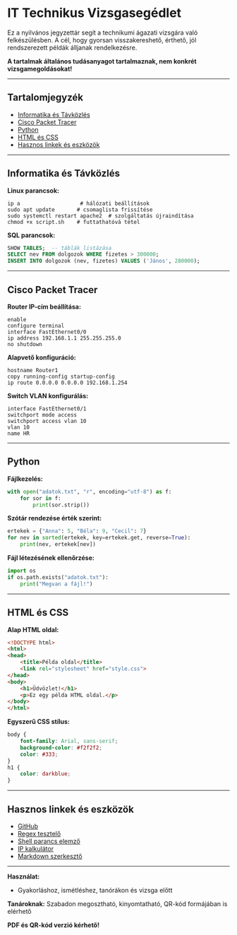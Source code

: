 # IT Technikus Vizsgasegédlet

Ez a nyilvános jegyzettár segít a technikumi ágazati vizsgára való felkészülésben. A cél, hogy gyorsan visszakereshető, érthető, jól rendszerezett példák álljanak rendelkezésre.

**A tartalmak általános tudásanyagot tartalmaznak, nem konkrét vizsgamegoldásokat!**

---

## Tartalomjegyzék

- [Informatika és Távközlés](#informatika-es-tavkozles)
- [Cisco Packet Tracer](#cisco-packet-tracer)
- [Python](#python)
- [HTML és CSS](#html-es-css)
- [Hasznos linkek és eszközök](#hasznos-linkek-es-eszkozok)

---

## Informatika és Távközlés

**Linux parancsok:**
```
ip a                   # hálózati beállítások
sudo apt update       # csomaglista frissítése
sudo systemctl restart apache2  # szolgáltatás újraindítása
chmod +x script.sh    # futtathatóvá tétel
```

**SQL parancsok:**
```sql
SHOW TABLES;  -- táblák listázása
SELECT nev FROM dolgozok WHERE fizetes > 300000;
INSERT INTO dolgozok (nev, fizetes) VALUES ('János', 280000);
```

---

## Cisco Packet Tracer

**Router IP-cím beállítása:**
```
enable
configure terminal
interface FastEthernet0/0
ip address 192.168.1.1 255.255.255.0
no shutdown
```

**Alapvető konfiguráció:**
```
hostname Router1
copy running-config startup-config
ip route 0.0.0.0 0.0.0.0 192.168.1.254
```

**Switch VLAN konfigurálás:**
```
interface FastEthernet0/1
switchport mode access
switchport access vlan 10
vlan 10
name HR
```

---

## Python

**Fájlkezelés:**
```python
with open("adatok.txt", "r", encoding="utf-8") as f:
    for sor in f:
        print(sor.strip())
```

**Szótár rendezése érték szerint:**
```python
ertekek = {"Anna": 5, "Béla": 9, "Cecil": 7}
for nev in sorted(ertekek, key=ertekek.get, reverse=True):
    print(nev, ertekek[nev])
```

**Fájl létezésének ellenőrzése:**
```python
import os
if os.path.exists("adatok.txt"):
    print("Megvan a fájl!")
```

---

## HTML és CSS

**Alap HTML oldal:**
```html
<!DOCTYPE html>
<html>
<head>
    <title>Példa oldal</title>
    <link rel="stylesheet" href="style.css">
</head>
<body>
    <h1>Üdvözlet!</h1>
    <p>Ez egy példa HTML oldal.</p>
</body>
</html>
```

**Egyszerű CSS stílus:**
```css
body {
    font-family: Arial, sans-serif;
    background-color: #f2f2f2;
    color: #333;
}
h1 {
    color: darkblue;
}
```

---

## Hasznos linkek és eszközök

- [GitHub](https://github.com/)
- [Regex tesztelő](https://regex101.com/)
- [Shell parancs elemző](https://explainshell.com/)
- [IP kalkulátor](https://www.subnet-calculator.com/)
- [Markdown szerkesztő](https://dillinger.io/)

---

**Használat:**
- Gyakorláshoz, ismétléshez, tanórákon és vizsga előtt

**Tanároknak:** Szabadon megosztható, kinyomtatható, QR-kód formájában is elérhető

**PDF és QR-kód verzió kérhető!**
